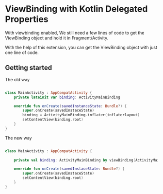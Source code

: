 # ViewBinding with Kotlin Delegated Properties

With viewbinding enabled, We still need a few lines of code to get the ViewBinding object and hold it in Fragment/Activity.

With the help of this extension, you can get the ViewBinding object with just one line of code.

## Getting started

The old way

```kotlin

class MainActivity : AppCompatActivity {
    private lateinit var binding: ActivityMainBinding

    override fun onCreate(savedInstanceState: Bundle?) {
        super.onCreate(savedInstaceState)
        binding = ActivityMainBinding.inflater(inflaterlayout)
        setContentView(binding.root)
    }
}
```

The new way

```kotlin

class MainActivity : AppCompatActivity {
    
    private val binding: ActivityMainBinding by viewBinding(ActivityMainBinding::inflate)

    override fun onCreate(savedInstaceState: Bundle?) {
        super.onCreate(savedInstaceState)
        setContentView(binding.root)
    }
}